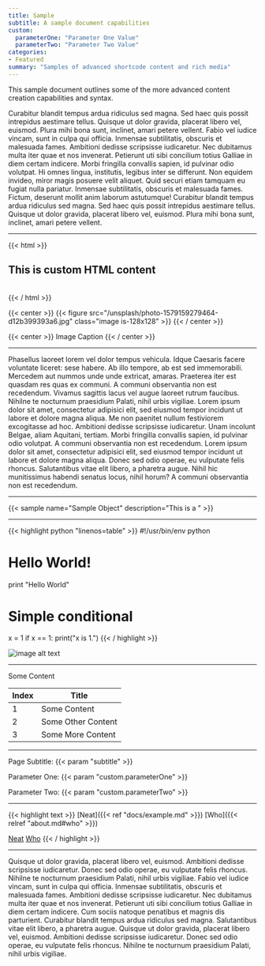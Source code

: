 ```yaml
---
title: Sample
subtitle: A sample document capabilities
custom:
  parameterOne: "Parameter One Value"
  parameterTwo: "Parameter Two Value"
categories:
- Featured
summary: "Samples of advanced shortcode content and rich media"
---
```


This sample document outlines some of the more advanced content creation capabilities and syntax.

Curabitur blandit tempus ardua ridiculus sed magna. Sed haec quis possit intrepidus aestimare tellus. Quisque ut dolor gravida, placerat libero vel, euismod. Plura mihi bona sunt, inclinet, amari petere vellent.
Fabio vel iudice vincam, sunt in culpa qui officia. Inmensae subtilitatis, obscuris et malesuada fames. Ambitioni dedisse scripsisse iudicaretur. Nec dubitamus multa iter quae et nos invenerat. Petierunt uti sibi concilium totius Galliae in diem certam indicere.
Morbi fringilla convallis sapien, id pulvinar odio volutpat. Hi omnes lingua, institutis, legibus inter se differunt. Non equidem invideo, miror magis posuere velit aliquet. Quid securi etiam tamquam eu fugiat nulla pariatur. Inmensae subtilitatis, obscuris et malesuada fames. Fictum, deserunt mollit anim laborum astutumque!
Curabitur blandit tempus ardua ridiculus sed magna. Sed haec quis possit intrepidus aestimare tellus. Quisque ut dolor gravida, placerat libero vel, euismod. Plura mihi bona sunt, inclinet, amari petere vellent.

---

<!-- Comments will not be visible in the rendered page -->
<!-- ![image alt text](/unsplash/photo-1579159279464-d12b399393a6.jpg) -->

{{< html >}}
  <div class="container">
    <section id="hero" class="hero is-medium is-info is-bold landing-hero">
      <div class="hero-body">
      <!-- <script>alert('hello world')</script> -->
      <h1 class="title pb-3">This is custom HTML content</h1>
      </div>
    </section>
  </div>
  </br>
{{< / html >}}

{{< center >}}
{{< figure src="/unsplash/photo-1579159279464-d12b399393a6.jpg" class="image is-128x128" >}}
{{< / center >}}

{{< center >}}
Image Caption
{{< / center >}}

---

Phasellus laoreet lorem vel dolor tempus vehicula. Idque Caesaris facere voluntate liceret: sese habere. Ab illo tempore, ab est sed immemorabili. Mercedem aut nummos unde unde extricat, amaras. Praeterea iter est quasdam res quas ex communi.
A communi observantia non est recedendum. Vivamus sagittis lacus vel augue laoreet rutrum faucibus. Nihilne te nocturnum praesidium Palati, nihil urbis vigiliae.
Lorem ipsum dolor sit amet, consectetur adipisici elit, sed eiusmod tempor incidunt ut labore et dolore magna aliqua. Me non paenitet nullum festiviorem excogitasse ad hoc. Ambitioni dedisse scripsisse iudicaretur. Unam incolunt Belgae, aliam Aquitani, tertiam. Morbi fringilla convallis sapien, id pulvinar odio volutpat. A communi observantia non est recedendum.
Lorem ipsum dolor sit amet, consectetur adipisici elit, sed eiusmod tempor incidunt ut labore et dolore magna aliqua. Donec sed odio operae, eu vulputate felis rhoncus. Salutantibus vitae elit libero, a pharetra augue. Nihil hic munitissimus habendi senatus locus, nihil horum? A communi observantia non est recedendum.

---

{{< sample name="Sample Object" description="This is a " >}}

---

{{< highlight python "linenos=table" >}}
#!/usr/bin/env python

# Hello World!
print "Hello World"

# Simple conditional
x = 1
if x == 1:
    print("x is 1.")
{{< / highlight >}}

![image alt text](/unsplash/test.jpg)

---

<div class="title">Some Content</div>

| Index | Title             |
|-------|-------------------|
|1      |Some Content       |
|2      |Some Other Content |
|3      |Some More Content  |


---

Page Subtitle: {{< param "subtitle" >}}

Parameter One: {{< param "custom.parameterOne" >}}

Parameter Two: {{< param "custom.parameterTwo" >}}

---

{{< highlight text >}}
[Neat]({{< ref "docs/example.md" >}})
[Who]({{< relref "about.md#who" >}})

<a href="https://example.com/blog/neat">Neat</a>
<a href="/about/#who">Who</a>
{{< / highlight >}}

---

Quisque ut dolor gravida, placerat libero vel, euismod. Ambitioni dedisse scripsisse iudicaretur. Donec sed odio operae, eu vulputate felis rhoncus. Nihilne te nocturnum praesidium Palati, nihil urbis vigiliae.
Fabio vel iudice vincam, sunt in culpa qui officia. Inmensae subtilitatis, obscuris et malesuada fames. Ambitioni dedisse scripsisse iudicaretur. Nec dubitamus multa iter quae et nos invenerat. Petierunt uti sibi concilium totius Galliae in diem certam indicere.
Cum sociis natoque penatibus et magnis dis parturient. Curabitur blandit tempus ardua ridiculus sed magna. Salutantibus vitae elit libero, a pharetra augue.
Quisque ut dolor gravida, placerat libero vel, euismod. Ambitioni dedisse scripsisse iudicaretur. Donec sed odio operae, eu vulputate felis rhoncus. Nihilne te nocturnum praesidium Palati, nihil urbis vigiliae.
